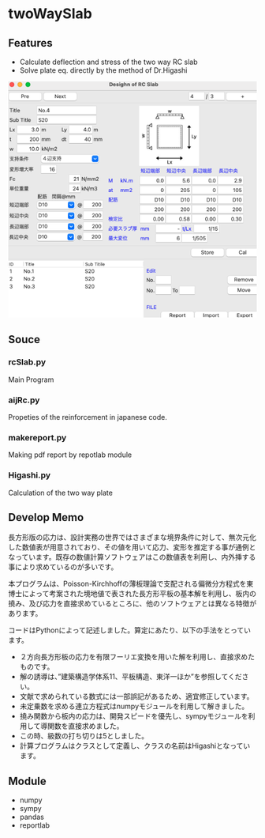 
# twoWaySlab

## Features
- Calculate deflection and stress of the two way RC slab
- Solve plate eq. directly by the method of Dr.Higashi

![Image](./images/twoWaySlab.png)

## Souce
### rcSlab.py
 Main Program
### aijRc.py
 Propeties of the reinforcement in japanese code.
### makereport.py
 Making pdf report by repotlab module
### Higashi.py
 Calculation of the two way plate

## Develop Memo

 長方形版の応力は、設計実務の世界ではさまざまな境界条件に対して、無次元化した数値表が用意されており、その値を用いて応力、変形を推定する事が通例となっています。既存の数値計算ソフトウェアはこの数値表を利用し、内外挿する事により求めているのが多いです。

 本プログラムは、Poisson-Kirchhoffの薄板理論で支配される偏微分方程式を東博士によって考案された境地値で表された長方形平板の基本解を利用し、板内の撓み、及び応力を直接求めているところに、他のソフトウェアとは異なる特徴があります。

 コードはPythonによって記述しました。算定にあたり、以下の手法をとっています。

- ２方向長方形板の応力を有限フーリエ変換を用いた解を利用し、直接求めたものです。
- 解の誘導は、”建築構造学体系11、平板構造、東洋一ほか”を参照してください。
- 文献で求められている数式には一部誤記があるため、適宜修正しています。
- 未定乗数を求める連立方程式はnumpyモジュールを利用して解きました。
- 撓み関数から板内の応力は、開発スピードを優先し、sympyモジュールを利用して導関数を直接求めました。
- この時、級数の打ち切りは5としました。
- 計算プログラムはクラスとして定義し、クラスの名前はHigashiとなっています。

## Module
- numpy
- sympy
- pandas
- reportlab
